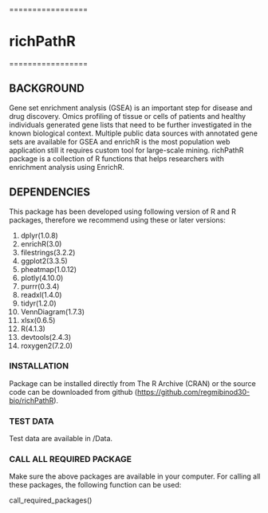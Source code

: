 =================
# richPathR
=================

## BACKGROUND

Gene set enrichment analysis (GSEA) is an important step for disease and drug
discovery. Omics profiling of tissue or cells of patients and healthy
individuals generated gene lists that need to be further investigated in the
known biological context. Multiple public data sources with annotated gene sets
are available for GSEA and enrichR is the most population web application still
it requires custom tool for large-scale mining. richPathR package is a collection
of R functions that helps researchers with enrichment analysis using EnrichR.

## DEPENDENCIES

This package has been developed using following version of R and R packages,
therefore we recommend using these or later versions:

1. dplyr(1.0.8)
2. enrichR(3.0)
3. filestrings(3.2.2)
4. ggplot2(3.3.5)
5. pheatmap(1.0.12)
6. plotly(4.10.0)
7. purrr(0.3.4)
5. readxl(1.4.0)
6. tidyr(1.2.0)
7. VennDiagram(1.7.3)
8. xlsx(0.6.5)  
9. R(4.1.3)
10. devtools(2.4.3)
11. roxygen2(7.2.0)

### INSTALLATION

Package can be installed directly from The R Archive (CRAN) or the source code
can be downloaded from github (https://github.com/regmibinod30-bio/richPathR). 

### TEST DATA

Test data are available in /Data.

### CALL ALL REQUIRED PACKAGE

Make sure the above packages are available in your computer. For calling all these
packages, the following function can be used:

call_required_packages() 




